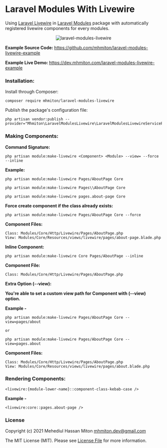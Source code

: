 # Laravel Modules With Livewire

Using [Laravel Livewire](https://github.com/livewire/livewire) in [Laravel Modules](https://github.com/nWidart/laravel-modules) package with automatically registered livewire components for every modules.

<p align="center">
    <img src="https://dev.mhmiton.com/laravel-modules-livewire-example/public/assets/images/laravel-modules-livewire.png" alt="laravel-modules-livewire">
</p>

<p align="left">
    <strong>Example Source Code: </strong><a href="https://github.com/mhmiton/laravel-modules-livewire-example" target="_blank">https://github.com/mhmiton/laravel-modules-livewire-example</a>
</p>

<p align="left">
    <strong>Example Live Demo: </strong> <a href="https://dev.mhmiton.com/laravel-modules-livewire-example" target="_blank">https://dev.mhmiton.com/laravel-modules-livewire-example</a>
</p>

### Installation:

Install through Composer:

```
composer require mhmiton/laravel-modules-livewire
```

Publish the package's configuration file:

```
php artisan vendor:publish --provider="Mhmiton\LaravelModulesLivewire\LaravelModulesLivewireServiceProvider"
```

### Making Components:

**Command Signature:**

`php artisan module:make-livewire <Component> <Module> --view= --force --inline`

**Example:**

```
php artisan module:make-livewire Pages/AboutPage Core

php artisan module:make-livewire Pages\\AboutPage Core

php artisan module:make-livewire pages.about-page Core
```

**Force create component if the class already exists:**

`php artisan module:make-livewire Pages/AboutPage Core --force`

**Component Files:**

```
Class: Modules/Core/Http/Livewire/Pages/AboutPage.php
View: Modules/Core/Resources/views/livewire/pages/about-page.blade.php
```

**Inline Component:**

`php artisan module:make-livewire Core Pages/AboutPage --inline`

**Component File:**

`Class: Modules/Core/Http/Livewire/Pages/AboutPage.php`


**Extra Option (--view):**

**You're able to set a custom view path for Component with (--view) option.**

**Example -**

```
php artisan module:make-livewire Pages/AboutPage Core --view=pages/about

or

php artisan module:make-livewire Pages/AboutPage Core --view=pages.about
```

**Component Files:**

```
Class: Modules/Core/Http/Livewire/Pages/AboutPage.php
View: Modules/Core/Resources/views/livewire/pages/about.blade.php
```


### Rendering Components:

`<livewire:{module-lower-name}::component-class-kebab-case />`

**Example -**

`<livewire:core::pages.about-page />`

### License

Copyright (c) 2021 Mehediul Hassan Miton <mhmiton.dev@gmail.com>

The MIT License (MIT). Please see [License File](LICENSE.md) for more information.
